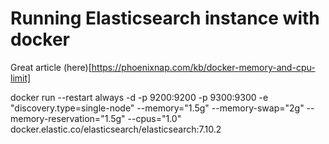 # Running Elasticsearch instance with docker

Great article (here)[https://phoenixnap.com/kb/docker-memory-and-cpu-limit]

docker run --restart always -d -p 9200:9200 -p 9300:9300 -e "discovery.type=single-node" --memory="1.5g" --memory-swap="2g" --memory-reservation="1.5g" --cpus="1.0" docker.elastic.co/elasticsearch/elasticsearch:7.10.2